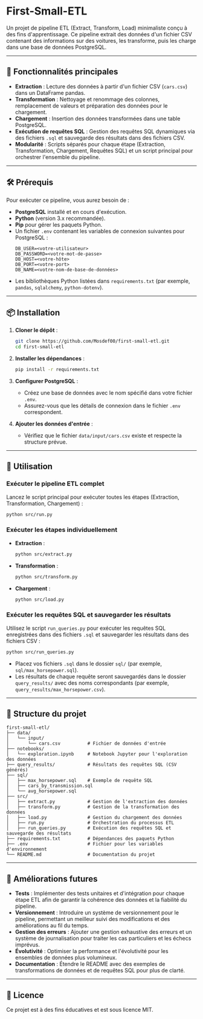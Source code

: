 # First-Small-ETL

Un projet de pipeline ETL (Extract, Transform, Load) minimaliste conçu à des fins d'apprentissage. Ce pipeline extrait des données d'un fichier CSV contenant des informations sur des voitures, les transforme, puis les charge dans une base de données PostgreSQL.

---

## 🚀 Fonctionnalités principales
- **Extraction** : Lecture des données à partir d'un fichier CSV (`cars.csv`) dans un DataFrame pandas.
- **Transformation** : Nettoyage et renommage des colonnes, remplacement de valeurs et préparation des données pour le chargement.
- **Chargement** : Insertion des données transformées dans une table PostgreSQL.
- **Exécution de requêtes SQL** : Gestion des requêtes SQL dynamiques via des fichiers `.sql` et sauvegarde des résultats dans des fichiers CSV.
- **Modularité** : Scripts séparés pour chaque étape (Extraction, Transformation, Chargement, Requêtes SQL) et un script principal pour orchestrer l'ensemble du pipeline.

---

## 🛠️ Prérequis
Pour exécuter ce pipeline, vous aurez besoin de :
- **PostgreSQL** installé et en cours d'exécution.
- **Python** (version 3.x recommandée).
- **Pip** pour gérer les paquets Python.
- Un fichier `.env` contenant les variables de connexion suivantes pour PostgreSQL :
  ```
  DB_USER=<votre-utilisateur>
  DB_PASSWORD=<votre-mot-de-passe>
  DB_HOST=<votre-hôte>
  DB_PORT=<votre-port>
  DB_NAME=<votre-nom-de-base-de-données>
  ```
- Les bibliothèques Python listées dans `requirements.txt` (par exemple, `pandas`, `sqlalchemy`, `python-dotenv`).

---

## 📦 Installation

1. **Cloner le dépôt** :
   ```bash
   git clone https://github.com/Mosdef00/first-small-etl.git
   cd first-small-etl
   ```

2. **Installer les dépendances** :
   ```bash
   pip install -r requirements.txt
   ```

3. **Configurer PostgreSQL** :
   - Créez une base de données avec le nom spécifié dans votre fichier `.env`.
   - Assurez-vous que les détails de connexion dans le fichier `.env` correspondent.

4. **Ajouter les données d'entrée** :
   - Vérifiez que le fichier `data/input/cars.csv` existe et respecte la structure prévue.

---

## 🚀 Utilisation

### **Exécuter le pipeline ETL complet**
Lancez le script principal pour exécuter toutes les étapes (Extraction, Transformation, Chargement) :
```bash
python src/run.py
```

### **Exécuter les étapes individuellement**
- **Extraction** :
  ```bash
  python src/extract.py
  ```
- **Transformation** :
  ```bash
  python src/transform.py
  ```
- **Chargement** :
  ```bash
  python src/load.py
  ```

### **Exécuter les requêtes SQL et sauvegarder les résultats**
Utilisez le script `run_queries.py` pour exécuter les requêtes SQL enregistrées dans des fichiers `.sql` et sauvegarder les résultats dans des fichiers CSV :
```bash
python src/run_queries.py
```

- Placez vos fichiers `.sql` dans le dossier `sql/` (par exemple, `sql/max_horsepower.sql`).
- Les résultats de chaque requête seront sauvegardés dans le dossier `query_results/` avec des noms correspondants (par exemple, `query_results/max_horsepower.csv`).

---

## 📂 Structure du projet

```
first-small-etl/
├── data/
│   └── input/
│       └── cars.csv          # Fichier de données d'entrée
├── notebooks/
│   └── exploration.ipynb     # Notebook Jupyter pour l'exploration des données
├── query_results/            # Résultats des requêtes SQL (CSV générés)
├── sql/
│   ├── max_horsepower.sql    # Exemple de requête SQL
│   ├── cars_by_transmission.sql
│   └── avg_horsepower.sql
├── src/
│   ├── extract.py            # Gestion de l'extraction des données
│   ├── transform.py          # Gestion de la transformation des données
│   ├── load.py               # Gestion du chargement des données
│   ├── run.py                # Orchestration du processus ETL
│   ├── run_queries.py        # Exécution des requêtes SQL et sauvegarde des résultats
├── requirements.txt          # Dépendances des paquets Python
├── .env                      # Fichier pour les variables d'environnement
└── README.md                 # Documentation du projet
```

---

## 🐾 Améliorations futures
- **Tests** : Implémenter des tests unitaires et d'intégration pour chaque étape ETL afin de garantir la cohérence des données et la fiabilité du pipeline.
- **Versionnement** : Introduire un système de versionnement pour le pipeline, permettant un meilleur suivi des modifications et des améliorations au fil du temps.
- **Gestion des erreurs** : Ajouter une gestion exhaustive des erreurs et un système de journalisation pour traiter les cas particuliers et les échecs imprévus.
- **Évolutivité** : Optimiser la performance et l'évolutivité pour les ensembles de données plus volumineux.
- **Documentation** : Étendre le README avec des exemples de transformations de données et de requêtes SQL pour plus de clarté.

---

## 📝 Licence
Ce projet est à des fins éducatives et est sous licence MIT.